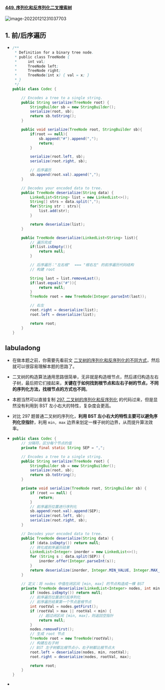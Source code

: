 #### [449. 序列化和反序列化二叉搜索树](https://leetcode-cn.com/problems/serialize-and-deserialize-bst/)

![image-20220121231037703](https://raw.githubusercontent.com/TWDH/Leetcode-From-Zero/pictures/img/image-20220121231037703.png)

## 1. 前/后序遍历

- ```java
  /**
   * Definition for a binary tree node.
   * public class TreeNode {
   *     int val;
   *     TreeNode left;
   *     TreeNode right;
   *     TreeNode(int x) { val = x; }
   * }
   */
  public class Codec {
  
      // Encodes a tree to a single string.
      public String serialize(TreeNode root) {
          StringBuilder sb = new StringBuilder();
          serialize(root, sb);
          return sb.toString();
      }
  
      public void serialize(TreeNode root, StringBuilder sb){
          if(root == null){
              sb.append("#").append(",");
              return;
          }
  
          serialize(root.left, sb);
          serialize(root.right, sb);
  
          // 后序遍历
          sb.append(root.val).append(",");
      }
  
      // Decodes your encoded data to tree.
      public TreeNode deserialize(String data) {
          LinkedList<String> list = new LinkedList<>();
          String[] strs = data.split(",");
          for(String str : strs){
              list.add(str);
          }
  
          return deserialize(list);
      }
  
      public TreeNode deserialize(LinkedList<String> list){
          // 遍历完成
          if(list.isEmpty()){
              return null;
          }
  
          // 后序遍历："左右根"  === "根右左" 的前序遍历代码结构
          // 构建 root
  
          String last = list.removeLast();
          if(last.equals("#")){
              return null;
          }
          TreeNode root = new TreeNode(Integer.parseInt(last));
  
          // 右左
          root.right = deserialize(list);
          root.left = deserialize(list);
  
          return root;
      }
  }
  ```

## labuladong

- 在做本题之前，你需要先看前文 [二叉树的序列化和反序列化的不同方式](https://labuladong.gitee.io/plugin-v3/?qno=297&_=1642811530086)，然后就可以很容易理解本题的思路了。
- 二叉树的构造算法通用思路很简单，无非就是构造根节点，然后递归构造左右子树，最后把它们接起来，**关键在于如何找到根节点和左右子树的节点，不同的序列化方法，找根节点的方式也不同**。
- 本题当然可以直接复制 [297. 二叉树的序列化和反序列化](https://leetcode-cn.com/problems/serialize-and-deserialize-binary-tree) 的代码过来，但是显然没有利用到 BST 左小右大的特性，复杂度会更高。
- 对比 297 题普通二叉树的序列化，**利用 BST 左小右大的特性主要可以避免序列化空指针**，利用 `min, max` 边界来划定一棵子树的边界，从而提升算法效率。

- ```java
  public class Codec {
      // 分隔符，区分每个节点的值
      private final static String SEP = ",";
  
      // Encodes a tree to a single string.
      public String serialize(TreeNode root) {
          StringBuilder sb = new StringBuilder();
          serialize(root, sb);
          return sb.toString();
      }
  
      private void serialize(TreeNode root, StringBuilder sb) {
          if (root == null) {
              return;
          }
          // 前序遍历位置进行序列化
          sb.append(root.val).append(SEP);
          serialize(root.left, sb);
          serialize(root.right, sb);
      }
  
      // Decodes your encoded data to tree.
      public TreeNode deserialize(String data) {
          if (data.isEmpty()) return null;
          // 转化成前序遍历结果
          LinkedList<Integer> inorder = new LinkedList<>();
          for (String s : data.split(SEP)) {
              inorder.offer(Integer.parseInt(s));
          }
          return deserialize(inorder, Integer.MIN_VALUE, Integer.MAX_VALUE);
      }
  
      // 定义：将 nodes 中值在闭区间 [min, max] 的节点构造成一棵 BST
      private TreeNode deserialize(LinkedList<Integer> nodes, int min, int max) {
          if (nodes.isEmpty()) return null;
          // 前序遍历位置进行反序列化
          // 前序遍历结果第一个节点是根节点
          int rootVal = nodes.getFirst();
          if (rootVal > max || rootVal < min) {
              // 超过闭区间 [min, max]，则返回空指针
              return null;
          }
          nodes.removeFirst();
          // 生成 root 节点
          TreeNode root = new TreeNode(rootVal);
          // 构建左右子树
          // BST 左子树都比根节点小，右子树都比根节点大
          root.left = deserialize(nodes, min, rootVal);
          root.right = deserialize(nodes, rootVal, max);
  
          return root;
      }
  }
  ```

- 